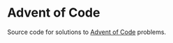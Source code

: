 # Advent of Code

Source code for solutions to [Advent of Code](https://adventofcode.com) problems.
